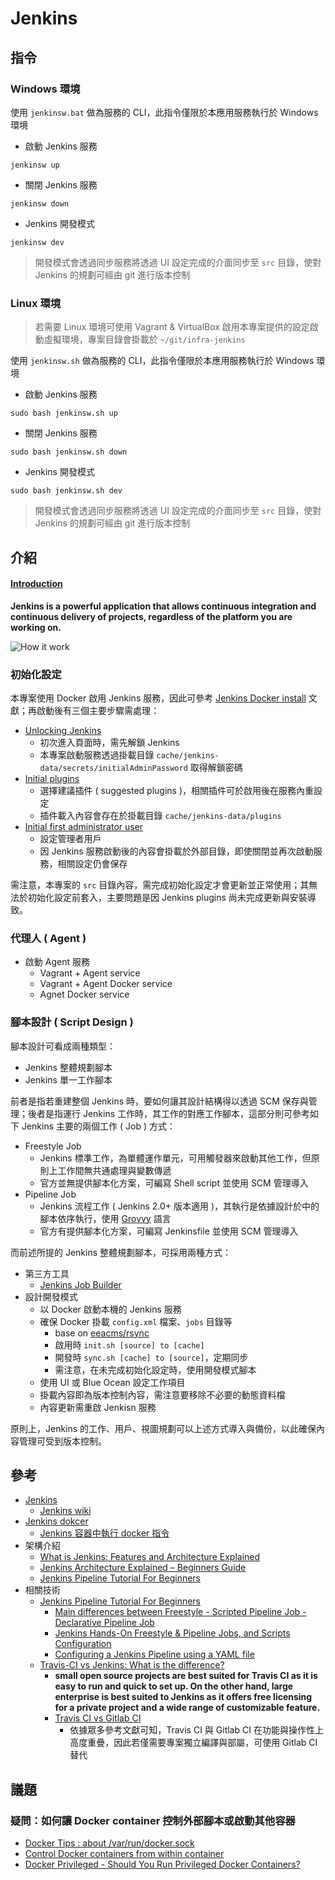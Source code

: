 # Jenkins

## 指令

### Windows 環境

使用 ```jenkinsw.bat``` 做為服務的 CLI，此指令僅限於本應用服務執行於 Windows 環境

+ 啟動 Jenkins 服務

```
jenkinsw up
```

+ 關閉 Jenkins 服務

```
jenkinsw down
```

+ Jenkins 開發模式

```
jenkinsw dev
```
> 開發模式會透過同步服務將透過 UI 設定完成的介面同步至 ```src``` 目錄，使對 Jenkins 的規劃可經由 git 進行版本控制

### Linux 環境
> 若需要 Linux 環境可使用 Vagrant & VirtualBox 啟用本專案提供的設定啟動虛擬環境，專案目錄會掛載於 ```~/git/infra-jenkins```

使用 ```jenkinsw.sh``` 做為服務的 CLI，此指令僅限於本應用服務執行於 Windows 環境

+ 啟動 Jenkins 服務

```
sudo bash jenkinsw.sh up
```

+ 關閉 Jenkins 服務

```
sudo bash jenkinsw.sh down
```

+ Jenkins 開發模式

```
sudo bash jenkinsw.sh dev
```
> 開發模式會透過同步服務將透過 UI 設定完成的介面同步至 ```src``` 目錄，使對 Jenkins 的規劃可經由 git 進行版本控制


## 介紹

#### [Introduction](https://www.tutorialspoint.com/jenkins/index.htm)

**Jenkins is a powerful application that allows continuous integration and continuous delivery of projects, regardless of the platform you are working on.**

![How it work](https://devopscube.com/wp-content/uploads/2020/03/jenkins-architecture-1024x657.png.webp)


### 初始化設定

本專案使用 Docker 啟用 Jenkins 服務，因此可參考 [Jenkins Docker install](https://www.jenkins.io/doc/book/installing/docker/) 文獻；再啟動後有三個主要步驟需處理：

+ [Unlocking Jenkins](https://www.jenkins.io/doc/book/installing/docker/#unlocking-jenkins)
    - 初次進入頁面時，需先解鎖 Jenkins
    - 本專案啟動服務透過掛載目錄 ```cache/jenkins-data/secrets/initialAdminPassword``` 取得解鎖密碼
+ [Initial plugins](https://www.jenkins.io/doc/book/installing/docker/#customizing-jenkins-with-plugins)
    - 選擇建議插件 ( suggested plugins )，相關插件可於啟用後在服務內重設定
    - 插件載入內容會存在於掛載目錄 ```cache/jenkins-data/plugins```
+ [Initial first administrator user](https://www.jenkins.io/doc/book/installing/docker/#creating-the-first-administrator-user)
    - 設定管理者用戶
    - 因 Jenkins 服務啟動後的內容會掛載於外部目錄，即使關閉並再次啟動服務，相關設定仍會保存

需注意，本專案的 ```src``` 目錄內容，需完成初始化設定才會更新並正常使用；其無法於初始化設定前套入，主要問題是因 Jenkins plugins 尚未完成更新與安裝導致。

### 代理人 ( Agent )

+ 啟動 Agent 服務
    - Vagrant + Agent service
    - Vagrant + Agent Docker service
    - Agnet Docker service

### 腳本設計 ( Script Design )

腳本設計可看成兩種類型：

+ Jenkins 整體規劃腳本
+ Jenkins 單一工作腳本

前者是指若重建整個 Jenkins 時，要如何讓其設計結構得以透過 SCM 保存與管理；後者是指運行 Jenkins 工作時，其工作的對應工作腳本，這部分則可參考如下 Jenkins 主要的兩個工作 ( Job ) 方式：

+ Freestyle Job
    - Jenkins 標準工作，為單體運作單元，可用觸發器來啟動其他工作，但原則上工作間無共通處理與變數傳遞
    - 官方並無提供腳本化方案，可編寫 Shell script 並使用 SCM 管理導入
+ Pipeline Job
    - Jenkins 流程工作 ( Jenkins 2.0+ 版本適用 )，其執行是依據設計於中的腳本依序執行，使用 [Grovvy](https://www.eficode.com/blog/jenkins-groovy-tutorial) 語言
    - 官方有提供腳本化方案，可編寫 Jenkinsfile 並使用 SCM 管理導入

而前述所提的 Jenkins 整體規劃腳本，可採用兩種方式：

+ 第三方工具
    - [Jenkins Job Builder](https://docs.openstack.org/infra/jenkins-job-builder/index.html)
+ 設計開發模式
    - 以 Docker 啟動本機的 Jenkins 服務
    - 確保 Docker 掛載 ```config.xml``` 檔案、```jobs``` 目錄等
        + base on [eeacms/rsync](https://hub.docker.com/r/eeacms/rsync)
        + 啟用時 ```init.sh [source] to [cache]```
        + 開發時 ```sync.sh [cache] to [source]```，定期同步
        + 需注意，在未完成初始化設定時，使用開發模式腳本
    - 使用 UI 或 Blue Ocean 設定工作項目
    - 掛載內容即為版本控制內容，需注意要移除不必要的動態資料檔
    - 內容更新需重啟 Jenkisn 服務

原則上，Jenkins 的工作、用戶、視圖規劃可以上述方式導入與備份，以此確保內容管理可受到版本控制。

## 參考

+ [Jenkins](https://www.jenkins.io/)
    - [Jenkins wiki](https://zh.wikipedia.org/zh-tw/Jenkins_(%E8%BD%AF%E4%BB%B6))
+ [Jenkins dokcer](https://hub.docker.com/r/jenkins/jenkins)
    - [Jenkins 容器中執行 docker 指令](https://www.gss.com.tw/blog/jenkins-docker)
+ 架構介紹
    - [What is Jenkins: Features and Architecture Explained](https://www.simplilearn.com/tutorials/jenkins-tutorial/what-is-jenkins)
    - [Jenkins Architecture Explained – Beginners Guide](https://devopscube.com/jenkins-architecture-explained/)
    - [Jenkins Pipeline Tutorial For Beginners](https://devopscube.com/jenkins-pipeline-as-code/)
+ 相關技術
    - [Jenkins Pipeline Tutorial For Beginners](https://devopscube.com/jenkins-pipeline-as-code/)
        + [Main differences between Freestyle - Scripted Pipeline Job - Declarative Pipeline Job](https://support.cloudbees.com/hc/en-us/articles/115003908372)
        + [Jenkins Hands-On Freestyle & Pipeline Jobs, and Scripts Configuration](https://faun.pub/jenkins-jobs-hands-on-for-the-different-use-cases-devops-b153efb483c7)
        + [Configuring a Jenkins Pipeline using a YAML file](https://medium.com/wolox/dynamic-jenkins-pipelines-b04066371fbc)
    - [Travis-CI vs Jenkins: What is the difference?](D:\Document\Gitlab\DEVOPS\iwa-devops)
        + **small open source projects are best suited for Travis CI as it is easy to run and quick to set up. On the other hand, large enterprise is best suited to Jenkins as it offers free licensing for a private project and a wide range of customizable feature.**
        + [Travis CI vs Gitlab CI](https://knapsackpro.com/ci_comparisons/travis-ci/vs/gitlab-ci)
            - 依據眾多參考文獻可知，Travis CI 與 Gitlab CI 在功能與操作性上高度重疊，因此若僅需要專案獨立編譯與部屬，可使用 Gitlab CI 替代
## 議題

### 疑問：如何讓 Docker container 控制外部腳本或啟動其他容器

+ [Docker Tips : about /var/run/docker.sock](https://betterprogramming.pub/about-var-run-docker-sock-3bfd276e12fd)
+ [Control Docker containers from within container](https://fredrikaverpil.github.io/2018/12/14/control-docker-containers-from-within-container/)
+ [Docker Privileged - Should You Run Privileged Docker Containers?](https://phoenixnap.com/kb/docker-privileged)
